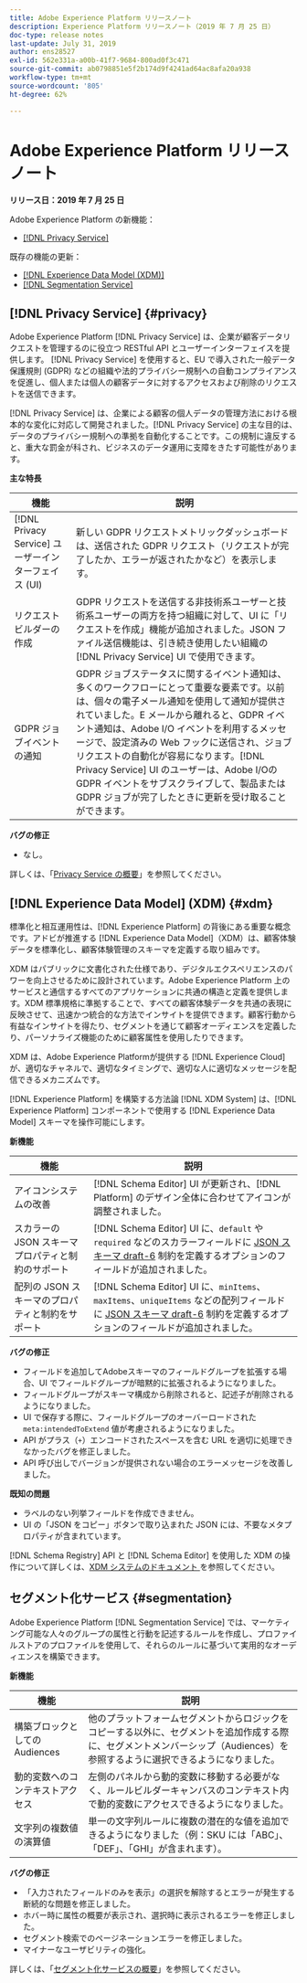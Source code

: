 ```yaml
---
title: Adobe Experience Platform リリースノート
description: Experience Platform リリースノート（2019 年 7 月 25 日）
doc-type: release notes
last-update: July 31, 2019
author: ens28527
exl-id: 562e331a-a00b-41f7-9684-800ad0f3c471
source-git-commit: ab0798851e5f2b174d9f4241ad64ac8afa20a938
workflow-type: tm+mt
source-wordcount: '805'
ht-degree: 62%

---
```


# Adobe Experience Platform リリースノート

**リリース日：2019 年 7 月 25 日**

Adobe Experience Platform の新機能：

* [[!DNL Privacy Service]](#privacy)

既存の機能の更新：

* [[!DNL Experience Data Model (XDM)]](#xdm)
* [[!DNL Segmentation Service]](#segmentation)

## [!DNL Privacy Service] {#privacy}

Adobe Experience Platform [!DNL Privacy Service] は、企業が顧客データリクエストを管理するのに役立つ RESTful API とユーザーインターフェイスを提供します。 [!DNL Privacy Service] を使用すると、EU で導入された一般データ保護規則 (GDPR) などの組織や法的プライバシー規制への自動コンプライアンスを促進し、個人または個人の顧客データに対するアクセスおよび削除のリクエストを送信できます。

 [!DNL Privacy Service] は、企業による顧客の個人データの管理方法における根本的な変化に対応して開発されました。[!DNL Privacy Service] の主な目的は、データのプライバシー規制への準拠を自動化することです。この規制に違反すると、重大な罰金が科され、ビジネスのデータ運用に支障をきたす可能性があります。

**主な特長**

| 機能 | 説明 |
|---|---|
| [!DNL Privacy Service] ユーザーインターフェイス (UI) | 新しい GDPR リクエストメトリックダッシュボードは、送信された GDPR リクエスト（リクエストが完了したか、エラーが返されたかなど）を表示します。 |
| リクエストビルダーの作成 | GDPR リクエストを送信する非技術系ユーザーと技術系ユーザーの両方を持つ組織に対して、UI に「リクエストを作成」機能が追加されました。JSON ファイル送信機能は、引き続き使用したい組織の [!DNL Privacy Service] UI で使用できます。 |
| GDPR ジョブイベントの通知 | GDPR ジョブステータスに関するイベント通知は、多くのワークフローにとって重要な要素です。以前は、個々の電子メール通知を使用して通知が提供されていました。E メールから離れると、GDPR イベント通知は、Adobe I/O イベントを利用するメッセージで、設定済みの Web フックに送信され、ジョブリクエストの自動化が容易になります。[!DNL Privacy Service] UI のユーザーは、Adobe I/Oの GDPR イベントをサブスクライブして、製品または GDPR ジョブが完了したときに更新を受け取ることができます。 |

**バグの修正**

* なし。

詳しくは、「[Privacy Service の概要](../../privacy-service/home.md)」を参照してください。

## [!DNL Experience Data Model] (XDM) {#xdm}

標準化と相互運用性は、[!DNL Experience Platform] の背後にある重要な概念です。アドビが推進する [!DNL Experience Data Model]（XDM）は、顧客体験データを標準化し、顧客体験管理のスキーマを定義する取り組みです。

XDM はパブリックに文書化された仕様であり、デジタルエクスペリエンスのパワーを向上させるために設計されています。Adobe Experience Platform 上のサービスと通信するすべてのアプリケーションに共通の構造と定義を提供します。XDM 標準規格に準拠することで、すべての顧客体験データを共通の表現に反映させて、迅速かつ統合的な方法でインサイトを提供できます。顧客行動から有益なインサイトを得たり、セグメントを通じて顧客オーディエンスを定義したり、パーソナライズ機能のために顧客属性を使用したりできます。

XDM は、Adobe Experience Platformが提供する [!DNL Experience Cloud] が、適切なチャネルで、適切なタイミングで、適切な人に適切なメッセージを配信できるメカニズムです。

[!DNL Experience Platform] を構築する方法論 [!DNL XDM System] は、[!DNL Experience Platform] コンポーネントで使用する [!DNL Experience Data Model] スキーマを操作可能にします。

**新機能**

| 機能 | 説明 |
|---|---|
| アイコンシステムの改善 | [!DNL Schema Editor] UI が更新され、[!DNL Platform] のデザイン全体に合わせてアイコンが調整されました。 |
| スカラーの JSON スキーマプロパティと制約のサポート | [!DNL Schema Editor] UI に、`default` や `required` などのスカラーフィールドに [JSON スキーマ draft-6](https://tools.ietf.org/html/draft-wright-json-schema-01) 制約を定義するオプションのフィールドが追加されました。 |
| 配列の JSON スキーマのプロパティと制約をサポート | [!DNL Schema Editor] UI に、`minItems`、`maxItems`、`uniqueItems` などの配列フィールドに [JSON スキーマ draft-6](https://tools.ietf.org/html/draft-wright-json-schema-01) 制約を定義するオプションのフィールドが追加されました。 |

**バグの修正**

* フィールドを追加してAdobeスキーマのフィールドグループを拡張する場合、UI でフィールドグループが暗黙的に拡張されるようになりました。
* フィールドグループがスキーマ構成から削除されると、記述子が削除されるようになりました。
* UI で保存する際に、フィールドグループのオーバーロードされた `meta:intendedToExtend` 値が考慮されるようになりました。
* API がプラス（`+`）エンコードされたスペースを含む URL を適切に処理できなかったバグを修正しました。
* API 呼び出しでバージョンが提供されない場合のエラーメッセージを改善しました。

**既知の問題**

* ラベルのない列挙フィールドを作成できません。
* UI の「JSON をコピー」ボタンで取り込まれた JSON には、不要なメタプロパティが含まれています。

[!DNL Schema Registry] API と [!DNL Schema Editor] を使用した XDM の操作について詳しくは、[XDM システムのドキュメント ](../../xdm/home.md) を参照してください。

## セグメント化サービス {#segmentation}

Adobe Experience Platform [!DNL Segmentation Service] では、マーケティング可能な人々のグループの属性と行動を記述するルールを作成し、プロファイルストアのプロファイルを使用して、それらのルールに基づいて実用的なオーディエンスを構築できます。

**新機能**

| 機能 | 説明 |
| -----------| ---------- |
| 構築ブロックとしての Audiences | 他のプラットフォームセグメントからロジックをコピーする以外に、セグメントを追加作成する際に、セグメントメンバーシップ（Audiences）を参照するように選択できるようになりました。 |
| 動的変数へのコンテキストアクセス | 左側のパネルから動的変数に移動する必要がなく、ルールビルダーキャンバスのコンテキスト内で動的変数にアクセスできるようになりました。 |
| 文字列の複数値の演算値 | 単一の文字列ルールに複数の潜在的な値を追加できるようになりました（例：SKU には「ABC」、「DEF」、「GHI」が含まれます）。 |

**バグの修正**

* 「入力されたフィールドのみを表示」の選択を解除するとエラーが発生する断続的な問題を修正しました。
* ホバー時に属性の概要が表示され、選択時に表示されるエラーを修正しました。
* セグメント検索でのページネーションエラーを修正しました。
* マイナーなユーザビリティの強化。

詳しくは、「[セグメント化サービスの概要](../../segmentation/home.md)」を参照してください。
